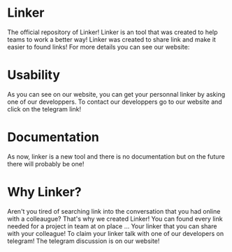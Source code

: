 # Linker
The official repository of Linker! Linker is an tool that was created to help teams to work a better way! 
Linker was created to share link and make it easier to found links! For more details you can see our website:
# Usability
As you can see on our website, you can get your personnal linker by asking one of our developpers.
To contact our developpers go to our website and click on the telegram link!
# Documentation
As now, linker is a new tool and there is no documentation but on the future there will probably be one!
# Why Linker?
Aren't you tired of searching link into the conversation that you had online with a colleaugue?
That's why we created Linker!
You can found every link needed for a project in team at on place ... Your linker that you can share with your colleague!
To claim your linker talk with one of our developers on telegram!
The telegram discussion is on our website!
